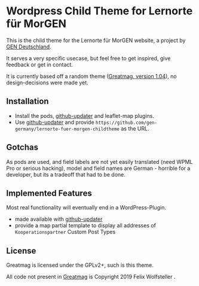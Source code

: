 # Wordpress Child Theme for Lernorte für MorGEN

This is the child theme for the Lernorte für MorGEN website, a project by [GEN Deutschland](https://gen-deutschland.de).

It serves a very specific usecase, but feel free to get inspired, give feedback or get in contact.

It is currently based off a random theme ([Greatmag, version 1.04](https://athemes.com/theme/greatmag/)), no design-decisions were made yet.

## Installation

  * Install the pods, [github-updater](https://github.com/afragen/github-updater) and leaflet-map plugins.
  * Use [github-updater](https://github.com/afragen/github-updater) and provide `https://github.com/gen-germany/lernorte-fuer-morgen-childtheme` as the URL.

## Gotchas

As pods are used, and field labels are not yet easily translated (need WPML Pro or serious hacking), model and field names are German - horrible for a developer, but its a tradeoff that had to be done.

## Implemented Features

Most real functionality will eventually end in a WordPress-Plugin.

  * made available with [github-updater](https://github.com/afragen/github-updater)
  * provide a map partial template to display all addresses of `Kooperationspartner` Custom Post Types

## License

Greatmag is licensed under the GPLv2+, such is this theme.

All code not present in [Greatmag](https://athemes.com/theme/greatmag/) is Copyright 2019 Felix Wolfsteller .
